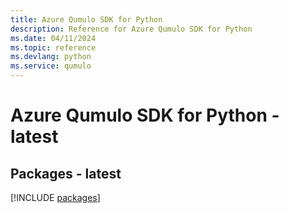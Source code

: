 ```yaml
---
title: Azure Qumulo SDK for Python
description: Reference for Azure Qumulo SDK for Python
ms.date: 04/11/2024
ms.topic: reference
ms.devlang: python
ms.service: qumulo
---
```

# Azure Qumulo SDK for Python - latest
## Packages - latest
[!INCLUDE [packages](qumulo-index.md)]